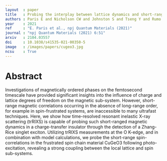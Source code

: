 ```yaml
---
layout  : paper
title   : Probing the interplay between lattice dynamics and short-rangemagnetic correlations in CuGeO<sub>3</sub> with femtosecond RIXS
authors : Paris E and Nicholson CW and Johnston S and Tseng Y and Rumo M and Coslovich G and Zohar S and Lin MF and Strocov VN and Saint-Martin R and Revcolevschi R and Kemper AF and Schlotter W and Dakovski GL and Monney C and Schmitt T
year    : 2021
ref     : "E. Paris et al., npj Quantum Materials (2021)"
journal : "npj Quantum Materials (2021) 6:51"
arxiv   : 2104.03557
doi     : 10.1038/s41535-021-00350-5
image   : /images/papers/cugeo3.jpg
ncsu    : True
---
```


# Abstract
Investigations of magnetically ordered phases on the femtosecond timescale have provided significant insights into the influence of charge and lattice degrees of freedom on the magnetic sub-system. However, short-range magnetic correlations occurring in the absence of long-range order, for example in spin-frustrated systems, are inaccessible to many ultrafast techniques. Here, we show how time-resolved resonant inelastic X-ray scattering (trRIXS) is capable of probing such short-ranged magnetic dynamics in a charge-transfer insulator through the detection of a Zhang-Rice singlet exciton. Utilizing trRIXS measurements at the O K-edge, and in combination with model calculations, we probe the short-range spin-correlations in the frustrated spin chain material CuGeO3 following photo-excitation, revealing a strong coupling between the local lattice and spin sub-systems. 

